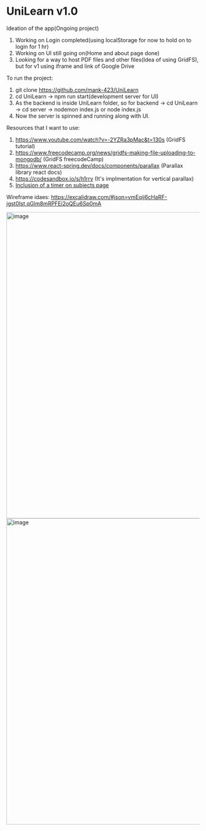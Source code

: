 # UniLearn v1.0
Ideation of the app(Ongoing project)
1. Working on Login completed(using localStorage for now to hold on to login for 1 hr)
2. Working on UI still going on(Home and about page done)
3. Looking for a way to host PDF files and other files(Idea of using GridFS), but for v1 using iframe and link of Google Drive

To run the project:
1. git clone https://github.com/mank-423/UniLearn
2. cd UniLearn -> npm run start(development server for UI)
3. As the backend is inside UniLearn folder, so for backend -> cd UniLearn -> cd server -> nodemon index.js or node index.js
4. Now the server is spinned and running along with UI.

Resources that I want to use:
1. https://www.youtube.com/watch?v=-2YZRa3pMac&t=130s (GridFS tutorial)
2. https://www.freecodecamp.org/news/gridfs-making-file-uploading-to-mongodb/ (GridFS freecodeCamp)
3. https://www.react-spring.dev/docs/components/parallax (Parallax library react docs)
4. https://codesandbox.io/s/h1rrv (It's implmentation for vertical parallax)
5. [Inclusion of a timer on subjects page](https://dev.to/yuridevat/how-to-create-a-timer-with-react-7b9)

Wireframe idaes: https://excalidraw.com/#json=vmEqij6cHaRF-jgst0Ist,qGlm8mRPFEi2oQEu6Sp0mA

<img width="800" alt="image" src="https://github.com/mank-423/UniLearn/assets/96490105/b4509167-84ad-4f81-8638-a73eefd3e381">

<img width="800" alt="image" src="https://github.com/mank-423/UniLearn/assets/96490105/56ecb1ec-b240-4655-a2e5-04dbdd552c8d">

